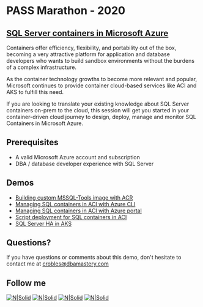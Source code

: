 # PASS Marathon - 2020
## [SQL Server containers in Microsoft Azure](https://www.pass.org/marathon/2020/securedatastorage/Sessions/Details.aspx?sid=104333)

Containers offer efficiency, flexibility, and portability out of the box, becoming a very attractive platform for application and database developers who wants to build sandbox environments without the burdens of a complex infrastructure.

As the container technology growths to become more relevant and popular, Microsoft continues to provide container cloud-based services like ACI and AKS to fulfill this need.

If you are looking to translate your existing knowledge about SQL Server containers on-prem to the cloud, this session will get you started in your container-driven cloud journey to design, deploy, manage and monitor SQL Containers in Microsoft Azure.

## **Prerequisites**  
* A valid Microsoft Azure account and subscription
* DBA / database developer experience with SQL Server

## **Demos**  
* [Building custom MSSQL-Tools image with ACR](Demo_01)
* [Managing SQL containers in ACI with Azure CLI](Demo_02/#part-1---azure-cli-experience)
* [Managing SQL containers in ACI with Azure portal](Demo_02)
* [Script deployment for SQL containers in ACI](Demo_03)
* [SQL Server HA in AKS](Demo_04)

## Questions?
If you have questions or comments about this demo, don't hesitate to contact me at <crobles@dbamastery.com>

## Follow me
[![N|Solid](http://dbamastery.com/wp-content/uploads/2018/08/if_twitter_circle_color_107170.png)](https://twitter.com/dbamastery) [![N|Solid](http://dbamastery.com/wp-content/uploads/2018/08/if_github_circle_black_107161.png)](https://github.com/dbamaster) [![N|Solid](http://dbamastery.com/wp-content/uploads/2018/08/if_linkedin_circle_color_107178.png)](https://www.linkedin.com/in/croblesdba/) [![N|Solid](http://dbamastery.com/wp-content/uploads/2018/08/if_browser_1055104.png)](http://dbamastery.com/)
